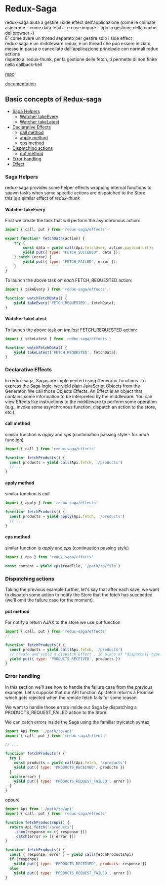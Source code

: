 # Redux-Saga  
redux-saga aiuta a gestire i side effect dell'applicazione (come le chimate asincrone - come data fetch - e cose impure - tipo la gestione della cache del browser -)  
E' come avere un thread separato per gestire solo i side effect  
redux-saga è un middleware redux, è un thread che può essere iniziato, messo in pausa o cancellato dall'applicazione principale con normali redux actions  
rispetto al redux-thunk, per la gestione delle fetch, ti permette di non finire nella callback-hell  

[repo](https://github.com/redux-saga/redux-saga)  

[documentation](https://redux-saga.js.org/docs/introduction/)  

## Basic concepts of Redux-saga  
* [Saga Helpers](#saga-helpers)  
    * [Watcher takeEvery](#watcher-takeEvery)  
    * [Watcher takeLatest](#watcher-takeLatest)  
* [Declarative Effects](#declarative-effects)  
    * [call method](#call-method)  
    * [apply method](#apply-method)  
    * [cps method](#cps-method)
* [Dispatching actions](#dispatching-actions)  
    * [put method](#put-method)  
* [Error handling](#error-handling)  
* [Effect](#effect)  

### Saga Helpers  
redux-saga provides some helper effects wrapping internal functions to spawn tasks when some specific actions are dispatched to the Store.  
this is a similar effect of *redux-thunk*  

#### Watcher takeEvery  

First we create the task that will perform the asynchronous action:  
```javascript
import { call, put } from 'redux-saga/effects';

export function* fetchData(action) {
    try {
        const data = yield call(Api.fetchUser, action.payload.url);
        yield put({ type: "FETCH_SUCCEDED", data });
    } catch (error) {
        yield put({ type: "FETCH_FAILED", error });
    }
}
```

To launch the above task on *each* FETCH_REQUESTED action:  
```javascript
import { takeEvery } from 'redux-saga/effects';

function* watchFetchData() {
    yield takeEvery('FETCH_REQUESTED', fetchData);
}
```
#### Watcher takeLatest  
To launch the above task on *the last* FETCH_REQUESTED action:  
```javascript
import { takeLatest } from 'redux-saga/effects';

function* watchFetchData() {
    yield takeLatest('FETCH_REQUESTED', fetchData);
}
```
### Declarative Effects  
In redux-saga, Sagas are implemented using Generator functions. To express the Saga logic, we yield plain JavaScript Objects from the Generator. We call those Objects Effects. An Effect is an object that contains some information to be interpreted by the middleware. You can view Effects like instructions to the middleware to perform some operation (e.g., invoke some asynchronous function, dispatch an action to the store, etc.).  

#### call method
similar function is *apply* and *cps* (continuation passing style - for node function)  

```javascript
import { call } from 'redux-saga/effects'

function* fetchProducts() {
  const products = yield call(Api.fetch, '/products')
  // ...
}
```
#### apply method
similar function is *call*

```javascript
import { apply } from 'redux-saga/effects'

function* fetchProducts() {
  const products = yield apply(Api.fetch, '/products')
  // ...
}
```
#### cps method
similar function is *apply* and *cps* (continuation passing style)  

```javascript
import { cps } from 'redux-saga/effects'

const content = yield cps(readFile, '/path/to/file')
```

### Dispatching actions  
Taking the previous example further, let's say that after each save, we want to dispatch some action to notify the Store that the fetch has succeeded (we'll omit the failure case for the moment).  

#### put method
For notify a return AJAX to the store we use *put* function  

```javascript
import { call, put } from 'redux-saga/effects'
// ...

function* fetchProducts() {
  const products = yield call(Api.fetch, '/products')
  // create and yield a dispatch Effect , in place of *dispatch({ type: 'PRODUCTS_RECEIVED', products })*
  yield put({ type: 'PRODUCTS_RECEIVED', products })
}
```

### Error handling  
In this section we'll see how to handle the failure case from the previous example. Let's suppose that our API function Api.fetch returns a Promise which gets rejected when the remote fetch fails for some reason.  

We want to handle those errors inside our Saga by dispatching a PRODUCTS_REQUEST_FAILED action to the Store.  

We can catch errors inside the Saga using the familiar try/catch syntax.  

```javascript
import Api from './path/to/api'
import { call, put } from 'redux-saga/effects'

// ...

function* fetchProducts() {
  try {
    const products = yield call(Api.fetch, '/products')
    yield put({ type: 'PRODUCTS_RECEIVED', products })
  }
  catch(error) {
    yield put({ type: 'PRODUCTS_REQUEST_FAILED', error })
  }
}
```

oppure  

```javascript
import Api from './path/to/api'
import { call, put } from 'redux-saga/effects'

function fetchProductsApi() {
  return Api.fetch('/products')
    .then(response => ({ response }))
    .catch(error => ({ error }))
}

function* fetchProducts() {
  const { response, error } = yield call(fetchProductsApi)
  if (response)
    yield put({ type: 'PRODUCTS_RECEIVED', products: response })
  else
    yield put({ type: 'PRODUCTS_REQUEST_FAILED', error })
}
```

